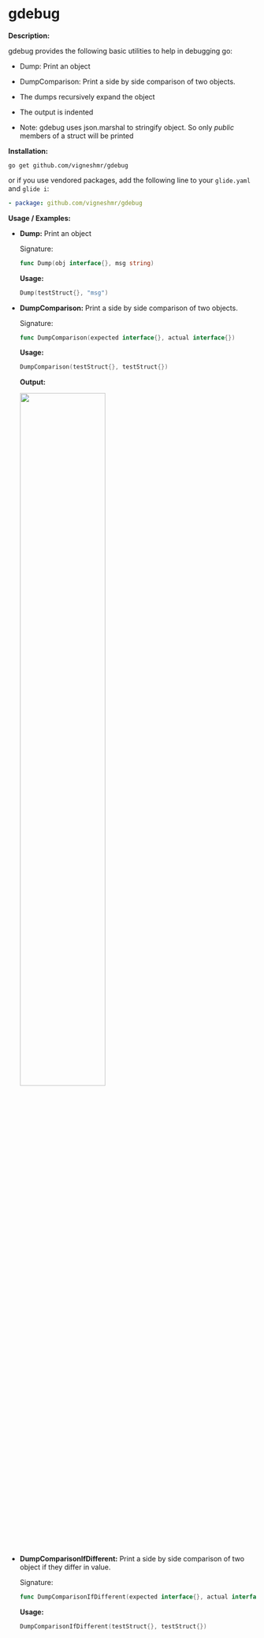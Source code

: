 # gdebug

**Description:**

gdebug provides the following basic utilities to help in debugging go:

- Dump:
    Print an object 

- DumpComparison:
    Print a side by side comparison of two objects.    

- The dumps recursively expand the object
- The output is indented
- Note: gdebug uses json.marshal to stringify object. So only *public* members of a struct will be printed

**Installation:**

```
go get github.com/vigneshmr/gdebug
```

or if you use vendored packages, add the following line to your `glide.yaml` and `glide i`:

```yaml
- package: github.com/vigneshmr/gdebug
```

**Usage / Examples:**

- **Dump:**
    Print an object 

    Signature:
    ```go
    func Dump(obj interface{}, msg string)
    
    ```
    **Usage:**
    ```go
    Dump(testStruct{}, "msg")
    ```

- **DumpComparison:**
    Print a side by side comparison of two objects.    

    Signature:
    ```go
    func DumpComparison(expected interface{}, actual interface{})
    ```
    
    **Usage:**
    ```go
    DumpComparison(testStruct{}, testStruct{})
    ```

    **Output:**
    
    <img src="https://user-images.githubusercontent.com/1412892/27418738-eb42765e-56d1-11e7-9dad-c753daed6540.png" width=60%>
    
- **DumpComparisonIfDifferent:**
    Print a side by side comparison of two object if they differ in value.
    
    Signature:
    ```go
    func DumpComparisonIfDifferent(expected interface{}, actual interface{})    
    ```
    
   **Usage:**
    ```go
    DumpComparisonIfDifferent(testStruct{}, testStruct{})
    ```
